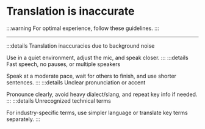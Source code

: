 # Translation is inaccurate

:::warning
For optimal experience, follow these guidelines.
:::

---

:::details Translation inaccuracies due to background noise

Use in a quiet environment, adjust the mic, and speak closer.
:::
:::details Fast speech, no pauses, or multiple speakers

Speak at a moderate pace, wait for others to finish, and use shorter sentences.
:::
:::details Unclear pronunciation or accent

Pronounce clearly, avoid heavy dialect/slang, and repeat key info if needed.
:::
:::details Unrecognized technical terms

For industry-specific terms, use simpler language or translate key terms separately.
:::

